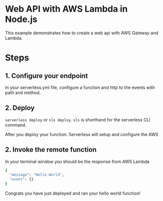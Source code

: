 <!--
title: Web API AWS Lambda Node Example
description: Create a nodeJS Lambda function on amazon web services
layout: Page
-->

# Web API with AWS Lambda in Node.js

This example demonstrates how to create a web api with AWS Gateway and Lambda.

# Steps

## 1. Configure your endpoint

In your serverless.yml file, configure a function and http to the events with path and method.



## 2. Deploy

`serverless deploy` or `sls deploy`. `sls` is shorthand for the serverless CLI command.

After you deploy your function. Serverless will setup and configure the AWS

## 2. Invoke the remote function


In your terminal window you should be the response from AWS Lambda

```bash
{
  "message": "Hello World",
  "event": {}
}
```

Congrats you have just deployed and ran your hello world function!
